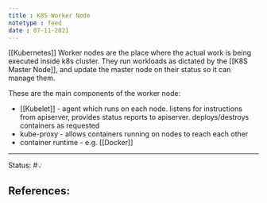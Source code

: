 ```yaml
---
title : K8S Worker Node
notetype : feed
date : 07-11-2021
---
```


[[Kubernetes]] Worker nodes are the place where the actual work is being executed inside k8s cluster. They run workloads as dictated by the [[K8S Master Node]], and update the master node on their status so it can manage them.

These are the main components of the worker node:
- [[Kubelet]] - agent which runs on each node. listens for instructions from apiserver, provides status reports to apiserver. deploys/destroys containers as requested
- kube-proxy - allows containers running on nodes to reach each other
- container runtime - e.g. [[Docker]]

-----

Status: #💡 

References:
- 
